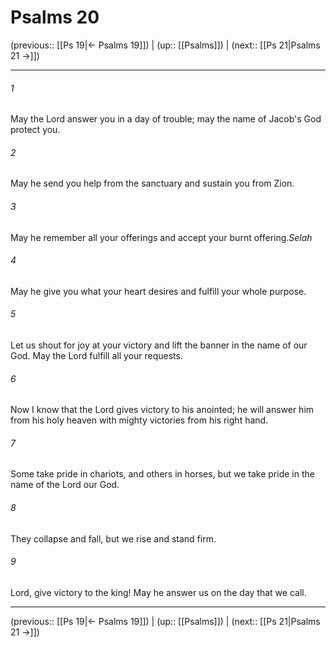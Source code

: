 # Psalms 20

(previous:: [[Ps 19|← Psalms 19]]) | (up:: [[Psalms]]) | (next:: [[Ps 21|Psalms 21 →]])

***


###### 1 
May the Lord answer you in a day of trouble; may the name of Jacob's God protect you. 

###### 2 
May he send you help from the sanctuary and sustain you from Zion. 

###### 3 
May he remember all your offerings and accept your burnt offering._Selah_ 

###### 4 
May he give you what your heart desires and fulfill your whole purpose. 

###### 5 
Let us shout for joy at your victory and lift the banner in the name of our God. May the Lord fulfill all your requests. 

###### 6 
Now I know that the Lord gives victory to his anointed; he will answer him from his holy heaven with mighty victories from his right hand. 

###### 7 
Some take pride in chariots, and others in horses, but we take pride in the name of the Lord our God. 

###### 8 
They collapse and fall, but we rise and stand firm. 

###### 9 
Lord, give victory to the king! May he answer us on the day that we call.

***

(previous:: [[Ps 19|← Psalms 19]]) | (up:: [[Psalms]]) | (next:: [[Ps 21|Psalms 21 →]])
